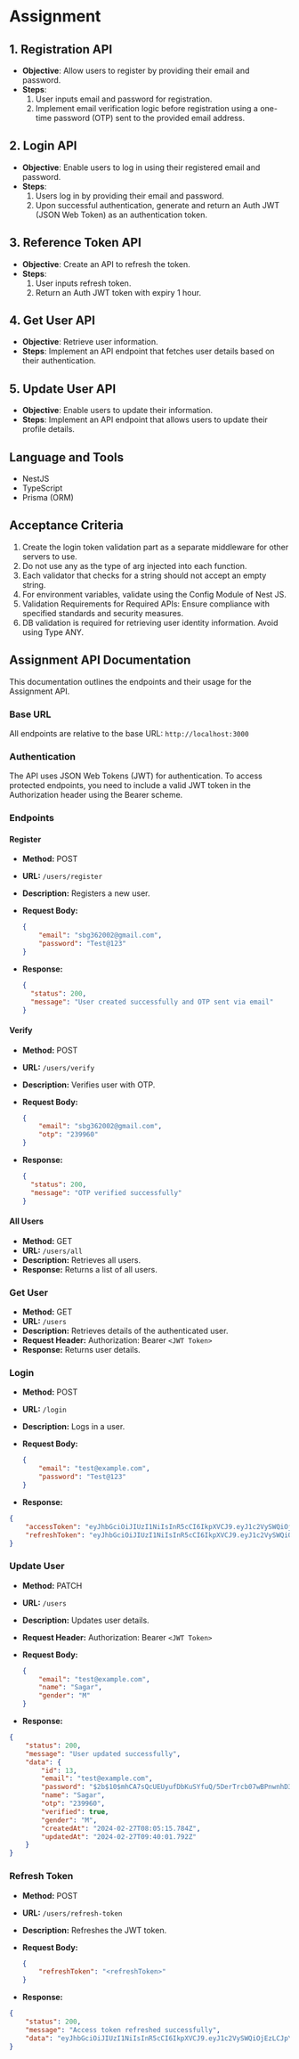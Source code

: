 # Assignment

## 1. Registration API

- **Objective**: Allow users to register by providing their email and password.
- **Steps**:
  1. User inputs email and password for registration.
  2. Implement email verification logic before registration using a one-time password (OTP) sent to the provided email address.

## 2. Login API

- **Objective**: Enable users to log in using their registered email and password.
- **Steps**:
  1. Users log in by providing their email and password.
  2. Upon successful authentication, generate and return an Auth JWT (JSON Web Token) as an authentication token.

## 3. Reference Token API

- **Objective**: Create an API to refresh the token.
- **Steps**:
  1. User inputs refresh token.
  2. Return an Auth JWT token with expiry 1 hour.

## 4. Get User API

- **Objective**: Retrieve user information.
- **Steps**: Implement an API endpoint that fetches user details based on their authentication.

## 5. Update User API

- **Objective**: Enable users to update their information.
- **Steps**: Implement an API endpoint that allows users to update their profile details.

## Language and Tools

- NestJS
- TypeScript
- Prisma (ORM)

## Acceptance Criteria

1. Create the login token validation part as a separate middleware for other servers to use.
2. Do not use any as the type of arg injected into each function.
3. Each validator that checks for a string should not accept an empty string.
4. For environment variables, validate using the Config Module of Nest JS.
5. Validation Requirements for Required APIs: Ensure compliance with specified standards and security measures.
6. DB validation is required for retrieving user identity information. Avoid using Type ANY.

## Assignment API Documentation

This documentation outlines the endpoints and their usage for the Assignment API.

### Base URL

All endpoints are relative to the base URL: `http://localhost:3000`

### Authentication

The API uses JSON Web Tokens (JWT) for authentication. To access protected endpoints, you need to include a valid JWT token in the Authorization header using the Bearer scheme.

### Endpoints

#### Register

- **Method:** POST
- **URL:** `/users/register`
- **Description:** Registers a new user.
- **Request Body:**

  ```json
  {
      "email": "sbg362002@gmail.com",
      "password": "Test@123"
  }
  ```

- **Response:**

  ```json
  {
    "status": 200,
    "message": "User created successfully and OTP sent via email"
  }
  ```

#### Verify

- **Method:** POST
- **URL:** `/users/verify`
- **Description:** Verifies user with OTP.
- **Request Body:**

  ```json
  {
      "email": "sbg362002@gmail.com",
      "otp": "239960"
  }
  ```

- **Response:**

  ```json
  {
    "status": 200,
    "message": "OTP verified successfully"
  }
  ```

#### All Users

- **Method:** GET
- **URL:** `/users/all`
- **Description:** Retrieves all users.
- **Response:** Returns a list of all users.

### Get User

- **Method:** GET
- **URL:** `/users`
- **Description:** Retrieves details of the authenticated user.
- **Request Header:** Authorization: Bearer `<JWT Token>`
- **Response:** Returns user details.

### Login

- **Method:** POST
- **URL:** `/login`
- **Description:** Logs in a user.
- **Request Body:**

  ```json
  {
      "email": "test@example.com",
      "password": "Test@123"
  }
  ```

- **Response:**

```json
{
    "accessToken": "eyJhbGciOiJIUzI1NiIsInR5cCI6IkpXVCJ9.eyJ1c2VySWQiOjEzLCJpYXQiOjE3MDkwMjc4OTgsImV4cCI6MTcwOTAzMTQ5OH0.zr6IjdGtC42wv9eHtraKOn0sMAx7-H2iSvyjQUSxNSw",
    "refreshToken": "eyJhbGciOiJIUzI1NiIsInR5cCI6IkpXVCJ9.eyJ1c2VySWQiOjEzLCJpYXQiOjE3MDkwMjc4OTgsImV4cCI6MTcxMDMyMzg5OH0.9xL5MPhFttazl147NXulGcFg7zH4OMXiE6pbWmyHDY8"
}
```

### Update User

- **Method:** PATCH
- **URL:** `/users`
- **Description:** Updates user details.
- **Request Header:** Authorization: Bearer `<JWT Token>`
- **Request Body:**

  ```json
  {
      "email": "test@example.com",
      "name": "Sagar",
      "gender": "M"
  }
  ```

- **Response:**

```json
{
    "status": 200,
    "message": "User updated successfully",
    "data": {
        "id": 13,
        "email": "test@example.com",
        "password": "$2b$10$mhCA7sQcUEUyufDbKuSYfuQ/5DerTrcb07wBPnwnhD3Y63qbe6uU.",
        "name": "Sagar",
        "otp": "239960",
        "verified": true,
        "gender": "M",
        "createdAt": "2024-02-27T08:05:15.784Z",
        "updatedAt": "2024-02-27T09:40:01.792Z"
    }
}
```

### Refresh Token

- **Method:** POST
- **URL:** `/users/refresh-token`
- **Description:** Refreshes the JWT token.
- **Request Body:**

  ```json
  {
      "refreshToken": "<refreshToken>"
  }
  ```

- **Response:**

```json
{
    "status": 200,
    "message": "Access token refreshed successfully",
    "data": "eyJhbGciOiJIUzI1NiIsInR5cCI6IkpXVCJ9.eyJ1c2VySWQiOjEzLCJpYXQiOjE3MDkwMjc5MjYsImV4cCI6MTcwOTAzMTUyNn0.Xo-X5HhgNAIEHq5wZgBKw5NPLE5i9O9FLyYV2cFqeQk"
}
```
